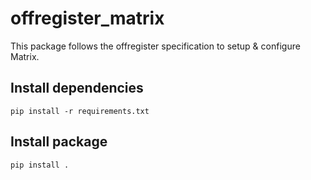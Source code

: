 offregister_matrix
===============
This package follows the offregister specification to setup & configure Matrix.

## Install dependencies

    pip install -r requirements.txt

## Install package

    pip install .
